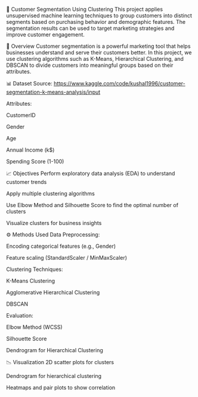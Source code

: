 🧠 Customer Segmentation Using Clustering
This project applies unsupervised machine learning techniques to group customers into distinct segments based on purchasing behavior and demographic features. 
The segmentation results can be used to target marketing strategies and improve customer engagement.

📌 Overview
Customer segmentation is a powerful marketing tool that helps businesses understand and serve their customers better. 
In this project, we use clustering algorithms such as K-Means, Hierarchical Clustering, and DBSCAN to divide customers into meaningful groups based on their attributes.

📊 Dataset
Source: https://www.kaggle.com/code/kushal1996/customer-segmentation-k-means-analysis/input

Attributes:

CustomerID

Gender

Age

Annual Income (k$)

Spending Score (1-100)

📈 Objectives
Perform exploratory data analysis (EDA) to understand customer trends

Apply multiple clustering algorithms

Use Elbow Method and Silhouette Score to find the optimal number of clusters

Visualize clusters for business insights

⚙️ Methods Used
Data Preprocessing:

Encoding categorical features (e.g., Gender)

Feature scaling (StandardScaler / MinMaxScaler)

Clustering Techniques:

K-Means Clustering

Agglomerative Hierarchical Clustering

DBSCAN

Evaluation:

Elbow Method (WCSS)

Silhouette Score

Dendrogram for Hierarchical Clustering

📉 Visualization
2D scatter plots for clusters

Dendrogram for hierarchical clustering

Heatmaps and pair plots to show correlation

